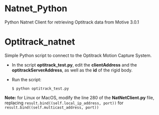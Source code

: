 # Natnet_Python
 Python Natnet Client for retrieving Optitrack data from Motive 3.0.1


# Optitrack_natnet
Simple Python script to connect to the Optitrack Motion Capture System.

* In the script **optitrack_test.py**, edit the **clientAddress** and the **optitrackServerAddress**, as well as the **id** of the rigid body.
* Run the script:

    ``
     $ python optitrack_test.py
    ``
 

**Note:** for Linux or MacOS, modify the line 280 of the **NatNetClient.py** file, replacing
``result.bind((self.local_ip_address, port))`` for ``result.bind((self.multicast_address, port))``